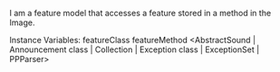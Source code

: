 I am a feature model that accesses a feature stored in a method in the Image.

Instance Variables:
	featureClass	<Object>
	featureMethod	<AbstractSound | Announcement class | Collection | Exception class | ExceptionSet | PPParser>